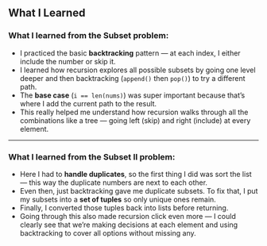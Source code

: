 ## What I Learned

### What I learned from the **Subset** problem:
- I practiced the basic **backtracking** pattern — at each index, I either include the number or skip it.
- I learned how recursion explores all possible subsets by going one level deeper and then backtracking (`append()` then `pop()`) to try a different path.
- The **base case** (`i == len(nums)`) was super important because that’s where I add the current path to the result.
- This really helped me understand how recursion walks through all the combinations like a tree — going left (skip) and right (include) at every element.

---

### What I learned from the **Subset II** problem:
- Here I had to **handle duplicates**, so the first thing I did was sort the list — this way the duplicate numbers are next to each other.
- Even then, just backtracking gave me duplicate subsets. To fix that, I put my subsets into a **set of tuples** so only unique ones remain.
- Finally, I converted those tuples back into lists before returning.
- Going through this also made recursion click even more — I could clearly see that we’re making decisions at each element and using backtracking to cover all options without missing any.

